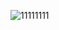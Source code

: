 ![11111111](https://github.com/Gulnozaeshboyeva/dasturlash-13-dars/assets/169873577/9c00ba74-7fcb-44fd-8edc-c1a2392977fa)

